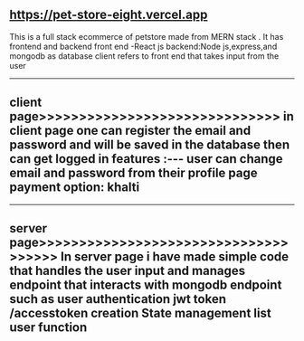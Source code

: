 https://pet-store-eight.vercel.app
-------------------------------
This is a full stack ecommerce of  petstore made from MERN stack .
It has frontend and backend 
front end -React js
backend:Node js,express,and mongodb as database
client refers to front end that takes input from the user 

-----------------------------------------------------------------------------------------
client page>>>>>>>>>>>>>>>>>>>>>>>>>>>>>>
in client page one can register the email and password and will be saved in the database
then can get logged in 
features :---
user can change email and password from their profile page
payment option: khalti 
-----------------------------------------------------------------------------------------
------------------------------------------------------------------------------------------------------------------
server page>>>>>>>>>>>>>>>>>>>>>>>>>>>>>>>>>>>>>
In server page i have made simple code that handles the user input and manages endpoint that interacts with mongodb
endpoint such as user authentication 
jwt token /accesstoken creation
State management 
list user function
---------------------------------------------------------------------------------------------------------------------
